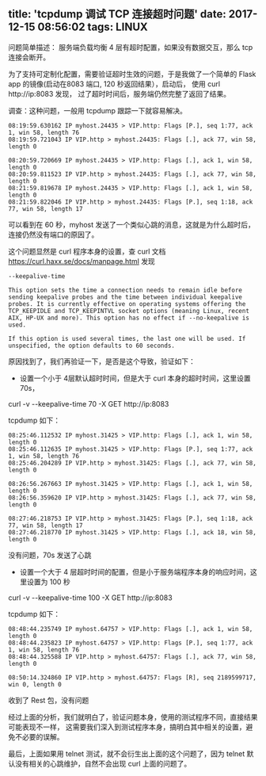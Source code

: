 title: 'tcpdump 调试 TCP 连接超时问题'
date: 2017-12-15 08:56:02
tags: LINUX
---

问题简单描述： 服务端负载均衡 4 层有超时配置，如果没有数据交互，那么 tcp 连接会断开。

为了支持可定制化配置，需要验证超时生效的问题，于是我做了一个简单的 Flask app 的镜像(启动在8083 端口, 120 秒返回结果），启动后，
使用 curl http://ip:8083 发现， 过了超时时间后，服务端仍然完整了返回了结果。


调查：这种问题，一般用 tcpdump 跟踪一下就容易解决。

<!-- more -->
```
08:19:59.630162 IP myhost.24435 > VIP.http: Flags [P.], seq 1:77, ack 1, win 58, length 76
08:19:59.721043 IP VIP.http > myhost.24435: Flags [.], ack 77, win 58, length 0

08:20:59.720669 IP myhost.24435 > VIP.http: Flags [.], ack 1, win 58, length 0
08:20:59.811523 IP VIP.http > myhost.24435: Flags [.], ack 77, win 58, length 0
08:21:59.819678 IP myhost.24435 > VIP.http: Flags [.], ack 1, win 58, length 0
08:21:59.822046 IP VIP.http > myhost.24435: Flags [P.], seq 1:18, ack 77, win 58, length 17
```

可以看到在 60 秒，myhost 发送了一个类似心跳的消息，这就是为什么超时后，连接仍然没有端口的原因了。

这个问题显然是 curl 程序本身的设置，查 curl 文档 https://curl.haxx.se/docs/manpage.html 发现

```
--keepalive-time

This option sets the time a connection needs to remain idle before sending keepalive probes and the time between individual keepalive probes. It is currently effective on operating systems offering the TCP_KEEPIDLE and TCP_KEEPINTVL socket options (meaning Linux, recent AIX, HP-UX and more). This option has no effect if --no-keepalive is used.

If this option is used several times, the last one will be used. If unspecified, the option defaults to 60 seconds.

```

原因找到了，我们再验证一下，是否是这个导致，验证如下：

- 设置一个小于 4层默认超时时间，但是大于 curl 本身的超时时间，这里设置 70s，

curl -v --keepalive-time 70  -X GET http://ip:8083

tcpdump 如下：

```
08:25:46.112532 IP myhost.31425 > VIP.http: Flags [.], ack 1, win 58, length 0
08:25:46.112635 IP myhost.31425 > VIP.http: Flags [P.], seq 1:77, ack 1, win 58, length 76
08:25:46.204289 IP VIP.http > myhost.31425: Flags [.], ack 77, win 58, length 0

08:26:56.267663 IP myhost.31425 > VIP.http: Flags [.], ack 1, win 58, length 0
08:26:56.359620 IP VIP.http > myhost.31425: Flags [.], ack 77, win 58, length 0

08:27:46.218753 IP VIP.http > myhost.31425: Flags [P.], seq 1:18, ack 77, win 58, length 17
08:27:46.218770 IP myhost.31425 > VIP.http: Flags [.], ack 18, win 58, length 0
```

没有问题，70s 发送了心跳

- 设置一个大于 4 层超时时间的配置，但是小于服务端程序本身的响应时间，这里设置为 100 秒

curl -v --keepalive-time 100  -X GET http://ip:8083

tcpdump 如下：

```
08:48:44.235749 IP myhost.64757 > VIP.http: Flags [.], ack 1, win 58, length 0
08:48:44.235823 IP myhost.64757 > VIP.http: Flags [P.], seq 1:77, ack 1, win 58, length 76
08:48:44.325588 IP VIP.http > myhost.64757: Flags [.], ack 77, win 58, length 0

08:50:14.324860 IP VIP.http > myhost.64757: Flags [R], seq 2189599717, win 0, length 0
```

收到了 Rest 包，没有问题


经过上面的分析，我们就明白了，验证问题本身，使用的测试程序不同，直接结果可能表现不一样，
这需要我们深入到测试程序本身，搞明白其中相关的设置，避免不必要的误解。

最后，上面如果用 telnet 测试，就不会衍生出上面的这个问题了，因为 telnet 默认没有相关的心跳维护，自然不会出现 curl 上面的问题了。
